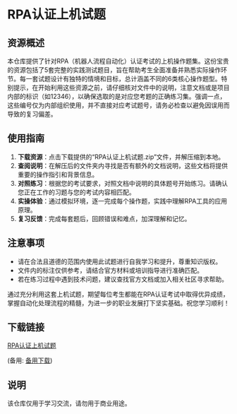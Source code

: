 # RPA认证上机试题

## 资源概述

本仓库提供了针对RPA（机器人流程自动化）认证考试的上机操作题集。这份宝贵的资源包括了5套完整的实践测试题目，旨在帮助考生全面准备并熟悉实际操作环节。每一套试题设计有独特的情境和目标，总计涵盖不同的6类核心操作题型。特别提示，在开始利用这些资源之前，请仔细核对文件中的说明，注意文档或是项目内部的标识（如12346），以确保选取的是对应您考题的正确练习集。强调一点，这些编号仅为内部组织使用，并不直接对应考试题号，请务必检查以避免因误用而导致的复习偏差。

## 使用指南

1. **下载资源**：点击下载提供的“RPA认证上机试题.zip”文件，并解压缩到本地。
2. **查阅说明**：在解压后的文件夹内寻找是否有额外的文档说明，这些文档将提供重要的操作指引和背景信息。
3. **对照练习**：根据您的考试要求，对照文档中说明的具体题号开始练习。请确认您正在工作的习题与您的考试内容相匹配。
4. **实操体验**：通过模拟环境，逐一完成每个操作题，实践中理解RPA工具的应用原理。
5. **复习反馈**：完成每套题后，回顾错误和难点，加深理解和记忆。

## 注意事项

- 请在合法且道德的范围内使用此试题进行自我学习和提升，尊重知识版权。
- 文件内的标注仅供参考，请结合官方材料或培训指导进行准确匹配。
- 若在练习过程中遇到技术问题，建议查找官方文档或加入相关社区寻求帮助。

通过充分利用这套上机试题，期望每位考生都能在RPA认证考试中取得优异成绩，掌握自动化处理流程的精髓，为进一步的职业发展打下坚实基础。祝您学习顺利！

## 下载链接
[RPA认证上机试题](https://pan.quark.cn/s/4e9033134637) 

(备用: [备用下载](https://pan.baidu.com/s/1PoHEtA5TTxMBmStQ2euWew?pwd=1234))

## 说明

该仓库仅用于学习交流，请勿用于商业用途。
